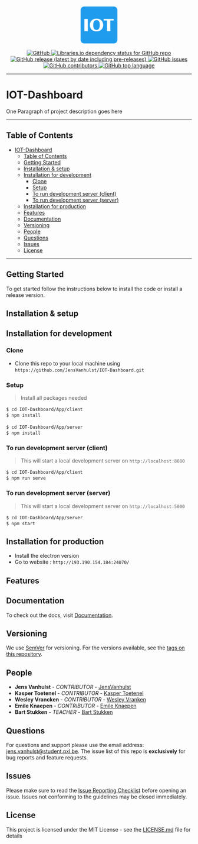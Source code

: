 <p align="center">
  <a href="https://github.com/JensVanhulst/IOT-Dashboard" target="_blank" rel="noopener noreferrer">
    <img width="100" src="/App/website/public/android-chrome-512x512.png" alt="Vue logo">
  </a>
</p>

<p align="center">
   <a href="https://opensource.org/licenses/MIT">
    <img alt="GitHub" src="https://img.shields.io/github/license/JensVanhulst/IOT-Dashboard?style=for-the-badge">
  </a>

  <a href="https://github.com/JensVanhulst/IOT-Dashboard/network/dependencies">
    <img alt="Libraries.io dependency status for GitHub repo" src="https://img.shields.io/librariesio/github/JensVanhulst/IOT-Dashboard?style=for-the-badge">
  </a>

  <a href="https://github.com/JensVanhulst/IOT-Dashboard/releases">
    <img alt="GitHub release (latest by date including pre-releases)" src="https://img.shields.io/github/v/release/JensVanhulst/IOT-Dashboard?include_prereleases&style=for-the-badge">
  </a>

  <a href="https://github.com/JensVanhulst/IOT-Dashboard/issues">
    <img alt="GitHub issues" src="https://img.shields.io/github/issues/JensVanhulst/IOT-Dashboard?style=for-the-badge">
  </a>

  <a href="https://github.com/JensVanhulst/IOT-Dashboard/graphs/contributors">
    <img alt="GitHub contributors" src="https://img.shields.io/github/contributors/JensVanhulst/IOT-Dashboard?style=for-the-badge" alt="Contributions">
  </a>

  <a href="#">
    <img alt="GitHub top language" src="https://img.shields.io/github/languages/top/JensVanhulst/IOT-Dashboard?style=for-the-badge" alt="Language">
  </a>

</p>

---

# IOT-Dashboard

One Paragraph of project description goes here

---

## Table of Contents

- [IOT-Dashboard](#iot-dashboard)
  - [Table of Contents](#table-of-contents)
  - [Getting Started](#getting-started)
  - [Installation & setup](#installation--setup)
  - [Installation for development](#installation-for-development)
    - [Clone](#clone)
    - [Setup](#setup)
    - [To run development server (client)](#to-run-development-server-client)
    - [To run development server (server)](#to-run-development-server-server)
  - [Installation for production](#installation-for-production)
  - [Features](#features)
  - [Documentation](#documentation)
  - [Versioning](#versioning)
  - [People](#people)
  - [Questions](#questions)
  - [Issues](#issues)
  - [License](#license)

---

## Getting Started

To get started follow the instructions below to install the code or install a release version.

## Installation & setup

## Installation for development

### Clone

- Clone this repo to your local machine using `https://github.com/JensVanhulst/IOT-Dashboard.git`

### Setup

> Install all packages needed

```shell
$ cd IOT-Dashboard/App/client
$ npm install

$ cd IOT-Dashboard/App/server
$ npm install
```

### To run development server (client)

> This will start a local development server on `http://localhost:8080`

```shell
$ cd IOT-Dashboard/App/client
$ npm run serve
```

### To run development server (server)

> This will start a local development server on `http://localhost:5000`

```shell
$ cd IOT-Dashboard/App/server
$ npm start
```

## Installation for production

- Install the electron version
- Go to website : `http://193.190.154.184:24070/`

## Features

## Documentation

To check out the docs, visit [Documentation](https://vanhulstjens.gitbook.io/iot-dashboard/).

## Versioning

We use [SemVer](http://semver.org/) for versioning. For the versions available, see the [tags on this repository](https://github.com/your/project/tags).

## People

- **Jens Vanhulst** - _CONTRIBUTOR_ - [JensVanhulst](https://github.com/JensVanhulst)
- **Kasper Toetenel** - _CONTRIBUTOR_ - [Kasper Toetenel](https://github.com/SheldonPi1999)
- **Wesley Vrancken** - _CONTRIBUTOR_ - [Wesley Vranken](https://github.com/wesvr)
- **Emile Knaepen** - _CONTRIBUTOR_ - [Emile Knaepen](https://github.com/eknaepen)
- **Bart Stukken** - _TEACHER_ - [Bart Stukken](https://github.com/Bart-PXL)

## Questions

For questions and support please use the email address: jens.vanhulst@student.pxl.be.
The issue list of this repo is **exclusively** for bug reports and feature requests.

## Issues

Please make sure to read the [Issue Reporting Checklist]() before opening an issue. Issues not conforming to the guidelines may be closed immediately.

## License

This project is licensed under the MIT License - see the [LICENSE.md](LICENSE.md) file for details
